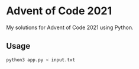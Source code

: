 # Advent of Code 2021
My solutions for Advent of Code 2021 using Python.

## Usage
```sh
python3 app.py < input.txt
```
